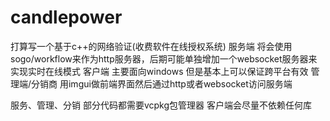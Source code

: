 # candlepower

打算写一个基于c++的网络验证(收费软件在线授权系统)
服务端 将会使用sogo/workflow来作为http服务器，后期可能单独增加一个websocket服务器来实现实时在线模式
客户端 主要面向windows 但是基本上可以保证跨平台有效
管理端/分销商 用imgui做前端界面然后通过http或者websocket访问服务端

服务、管理、分销 部分代码都需要vcpkg包管理器
客户端会尽量不依赖任何库